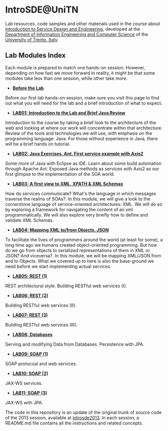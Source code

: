 IntroSDE@UniTN
============

Lab resources, code samples and other materials used in the course about [Introduction to Service Design and Engineering][1], developed at the [Department of Information Engineering and Computer Science][2] of the [University of Trento, Italy][3]. 

## Lab Modules Index

Each module is prepared to match one hands-on session. However, depending on how fast we move forward in reality, it might be that some modules take less than one session, while other take more. 

* **[Before the Lab][4]** 

Before our first lab hands-on session, make sure you visit this page to find out what you will need for the lab and a brief introduction of what to expect. 

* **[LAB01: Introduction to the Lab and Brief Java Review][5]**

Introduction to the course by taking a brief look to the architecture of the web and looking at where our work will concentrate within that architecture. Review of the tools and technologies we will use, with emphasis on the programming language: Java. For those without experience in Java, there will be a brief hands on tutorial. 

* **[LAB02: Java Exercises. Ant. First service example with Axis2][6]** 

Some more of Java with Eclipse as IDE. Learn about some build automation through Apache Ant. Exposed Java methods as services with Axis2 as our first glimpse to the implementation of the SOA world. 

* **[LAB03: A first view to XML, XPATH & XML Schemas][7]**

How do services communicate? What's the language in which messages traverse the realms of SOAs?. In this module, we will give a look to the cornerstone language of service-oriented architectures: XML. We will do so by exploring a framework for navigating the content of an xml programmatically.  We will also explore very briefly how to define and validate XML Schemas. 

* **[LAB04: Mapping XML to/from Objects. JSON][8]**

To facilitate the lives of programmers around the world (at least for some), a long time ago we humans created object-oriented programming. But how do we go from objects to serialized representations of them in XML or JSON? And viceversa?. In this module, we will be mapping XML/JSON from and to Objects. What we covered up to here is also the base-ground we need before we start implementing actual services.   

* **[LAB05: REST (1)][9]**

REST architectural style. Building RESTful web services (I). 

* **[LAB06: REST (2)][10]** 

Building RESTful web services (II). 

* **[LAB07: REST (3)][11]** 

Building RESTful web services (III). 

* **[LAB08: Databases][12]**

Serving and modifying Data from Databases. Persistence with JPA. 

* **[LAB09: SOAP (1)][13]**

SOAP protocoal and web services. 

* **[LAB10: SOAP (2)][14]**

JAX-WS services. 

* **[LAB11: SOAP (3)][15]** 

JAX-WS with JPA. 


The code in this repository is an update of the original trunk of source code of the 2013 session, available at [introsde2013][16]. In each session, a README.md file contains all the instructions and related concepts.  



[1]: https://sites.google.com/site/introsdeunitn/
[2]: http://www.disi.unitn.it/
[3]: http://www.unitn.it/
[4]: https://github.com/cdparra/introsde/tree/master/lab01
[5]: https://github.com/cdparra/introsde/tree/master/lab02 
[6]: https://github.com/cdparra/introsde/tree/master/lab03
[7]: https://github.com/cdparra/introsde/tree/master/lab04
[8]: https://github.com/cdparra/introsde/tree/master/lab05
[9]: https://github.com/cdparra/introsde/tree/master/lab06
[10]: https://github.com/cdparra/introsde/tree/master/lab07
[11]: https://github.com/cdparra/introsde/tree/master/lab08
[12]: https://github.com/cdparra/introsde/tree/master/lab09
[13]: https://github.com/cdparra/introsde/tree/master/lab10
[14]: https://github.com/cdparra/introsde/tree/master/lab11
[15]: https://github.com/cdparra/introsde/tree/master/lab12
[16]: https://github.com/cdparra/introsde2013
